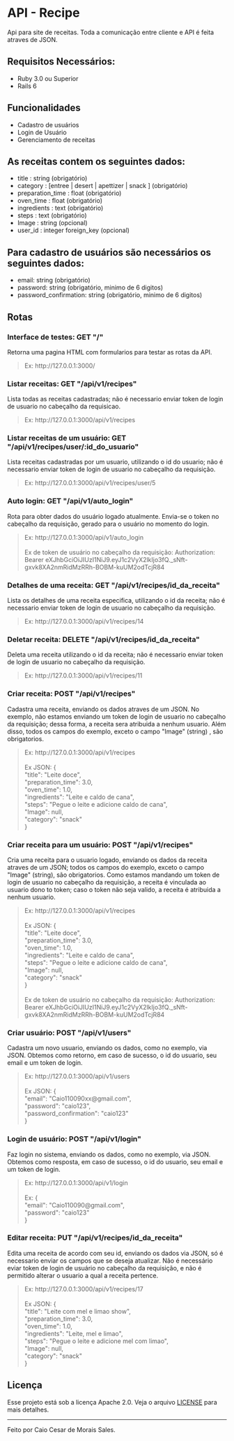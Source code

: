 # API - Recipe

Api para site de receitas. Toda a comunicação entre cliente e API é feita atraves de JSON.

## Requisitos Necessários:

* Ruby 3.0 ou Superior
* Rails 6

## Funcionalidades

- Cadastro de usuários
- Login de Usuário
- Gerenciamento de receitas

## As receitas contem os seguintes dados:
* title : string (obrigatório)
* category : [entree | desert | apettizer | snack ] (obrigatório)
* preparation_time : float (obrigatório)
* oven_time : float (obrigatório)
* ingredients : text (obrigatório)
* steps : text (obrigatório)
* Image : string (opcional)
* user_id : integer foreign_key (opcional)

## Para cadastro de usuários são necessários os seguintes dados:
* email: string (obrigatório)
* password: string (obrigatório, minimo de 6 digitos)
* password_confirmation: string (obrigatório, minimo de 6 digitos)

## Rotas

### Interface de testes: GET "/"
Retorna uma pagina HTML com formularios para testar as rotas da API.
> Ex: http://<n/>127.0.0.1:3000/

### Listar receitas: GET "/api/v1/recipes"
Lista todas as receitas cadastradas; não é necessario enviar token de login de usuario no cabeçalho da requisicao.
> Ex: http://<n/>127.0.0.1:3000/api/v1/recipes

### Listar receitas de um usuário: GET "/api/v1/recipes/user/:id_do_usuario"
Lista receitas cadastradas por um usuario, utilizando o id do usuario; não é necessario enviar token de login de usuario no cabeçalho da requisição.
> Ex: http://<n/>127.0.0.1:3000/api/v1/recipes/user/5

### Auto login: GET "/api/v1/auto_login"
Rota para obter dados do usuário logado atualmente. Envia-se o token no cabeçalho da requisição, gerado para o usuário no momento do login.
> Ex: http://<n/>127.0.0.1:3000/api/v1/auto_login <br /><br />
> Ex de token de usuário no cabeçalho da requisição:
> Authorization: Bearer eXJhbGciOiJIUzI1NiJ9.eyJ1c2VyX2lkIjo3fQ._sNft-gxvk8XA2nmRidMzRRh-BOBM-kuUM2odTcjR84

### Detalhes de uma receita: GET "/api/v1/recipes/id_da_receita"
Lista os detalhes de uma receita especifica, utilizando o id da receita; não é necessario enviar token de login de usuario no cabeçalho da requisição.
> Ex: http://<n/>127.0.0.1:3000/api/v1/recipes/14

### Deletar receita: DELETE "/api/v1/recipes/id_da_receita"
Deleta uma receita utilizando o id da receita; não é necessario enviar token de login de usuario no cabeçalho da requisição.
> Ex: http://<n/>127.0.0.1:3000/api/v1/recipes/11

### Criar receita: POST "/api/v1/recipes"
Cadastra uma receita, enviando os dados atraves de um JSON. No exemplo, não estamos enviando um token de login de usuario no cabeçalho da requisição; dessa forma, a receita sera atribuida a nenhum usuario. Além disso, todos os campos do exemplo, exceto o campo "Image" (string) , são obrigatorios.
> Ex: http://<n/>127.0.0.1:3000/api/v1/recipes <br /><br />
> Ex JSON: { <br />
>	  "title": "Leite doce", <br />
>	"preparation_time": 3.0, <br />
>	"oven_time": 1.0, <br />
>	"ingredients": "Leite e caldo de cana", <br />
>	"steps": "Pegue o leite e adicione caldo de cana", <br />
>	"Image": null, <br />
>	"category": "snack" <br />
>} 

### Criar receita para um usuário: POST "/api/v1/recipes"
Cria uma receita para o usuario logado, enviando os dados da receita atraves de um JSON; todos os campos do exemplo, exceto o campo "Image" (string), são obrigatorios. Como estamos mandando um token de login de usuario no cabeçalho da requisição, a receita é vinculada ao usuario dono to token; caso o token não seja valido, a receita é atribuida a nenhum usuario.
> Ex: http://<n/>127.0.0.1:3000/api/v1/recipes <br /><br />
> Ex JSON: { <br />
>	  "title": "Leite doce", <br />
>	"preparation_time": 3.0, <br />
>	"oven_time": 1.0, <br />
>	"ingredients": "Leite e caldo de cana", <br />
>	"steps": "Pegue o leite e adicione caldo de cana", <br />
>	"Image": null, <br />
>	"category": "snack" <br />
>} <br /><br />
> Ex de token de usuário no cabeçalho da requisição:
> Authorization: Bearer eXJhbGciOiJIUzI1NiJ9.eyJ1c2VyX2lkIjo3fQ._sNft-gxvk8XA2nmRidMzRRh-BOBM-kuUM2odTcjR84

### Criar usuário: POST "/api/v1/users"
Cadastra um novo usuario, enviando os dados, como no exemplo, via JSON. Obtemos como retorno, em caso de sucesso, o id do usuario, seu email e um token de login.
> Ex: http://<n/>127.0.0.1:3000/api/v1/users <br /><br />
> Ex JSON: { <br />
>	"email": "Caio110090xx@<n/>gmail.com", <br />
>	"password": "caio123", <br />
>	"password_confirmation": "caio123" <br />
>}

### Login de usuário: POST "/api/v1/login"
Faz login no sistema, enviando os dados, como no exemplo, via JSON. Obtemos como resposta, em caso de sucesso, o id do usuario, seu email e um token de login.
>Ex: http://<n/>127.0.0.1:3000/api/v1/login <br /><br />
> Ex: { <br />
>	"email": "Caio110090@<n/>gmail.com", <br />
>	"password": "caio123"	<br />
>}

### Editar receita: PUT "/api/v1/recipes/id_da_receita"
Edita uma receita de acordo com seu id, enviando os dados via JSON, só é necessario enviar os campos que se deseja atualizar. Não é necessário eviar token de login de usuário no cabeçalho da requisição, e não é permitido alterar o usuario a qual a receita pertence.
> Ex: http://<n/>127.0.0.1:3000/api/v1/recipes/17 <br /><br />
> Ex JSON: { <br />
>	"title": "Leite com mel e limao show", <br />
>	"preparation_time": 3.0, <br />
>	"oven_time": 1.0, <br />
>	"ingredients": "Leite, mel e limao", <br />
>	"steps": "Pegue o leite e adicione mel com limao", <br />
>	"Image": null, <br />
>	"category": "snack" <br />
>}

## Licença

Esse projeto está sob a licença Apache 2.0. Veja o arquivo [LICENSE](LICENSE) para mais detalhes.

---

Feito por Caio Cesar de Morais Sales.

